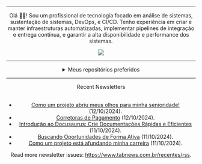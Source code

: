 <div align="center">
<hr>
<p>Olá 👋🏾! Sou um profissional de tecnologia focado em análise de sistemas, sustentação de sistemas, DevOps, e CI/CD. Tenho experiência em criar e manter infraestruturas automatizadas, implementar pipelines de integração e entrega contínua, e garantir a alta disponibilidade e performance dos sistemas.</p>
  <img src="https://media.giphy.com/media/yAGIvCiwPJn5C/giphy.gif">
<hr>
  <details>
  <summary>Meus repositórios preferidos</summary>
  <br />
  Alguns dos meus melhores repositórios:
  <br />
<br />
  <ul><li><a href=https://github.com/KubeNerd/aluratube target="_blank" rel="noopener noreferrer">KubeNerd/aluratube</a> (<b>0</b> ✨ and <b>0</b> 🍴): Aluratube - Desenvolvido durante a imersão React da Alura no final de 2022</li><li><a href=https://github.com/KubeNerd/nlw-ia target="_blank" rel="noopener noreferrer">KubeNerd/nlw-ia</a> (<b>0</b> ✨ and <b>0</b> 🍴): Projeto desenvolvido durante a NLW IA - Usando a API da OPENAI</li><li><a href=https://github.com/KubeNerd/nlw-journey-ia target="_blank" rel="noopener noreferrer">KubeNerd/nlw-journey-ia</a> (<b>0</b> ✨ and <b>0</b> 🍴): NLW IA - Agent de viagens usando python + langchain + GPT</li>
<li>More coming soon :).</li>
</ul>
  </details>
  <hr/>
    <summary>Recent Newsletters</summary>
  <br />
  <ul>
    <li><a href=https://www.tabnews.com.br/MateusLucg/como-um-projeto-abriu-meus-olhos-para-minha-senioridade target="_blank" rel="noopener noreferrer">Como um projeto abriu meus olhos para minha senioridade!</a> (12/10/2024).</li><li><a href=https://www.tabnews.com.br/ThaysonG/sistemas-de-pagamento target="_blank" rel="noopener noreferrer">Corretoras de Pagamento</a> (12/10/2024).</li><li><a href=https://www.tabnews.com.br/IamThiagoIT/introducao-ao-docusaurus-crie-documentacoes-rapidas-e-eficientes target="_blank" rel="noopener noreferrer">Introdução ao Docusaurus: Crie Documentações Rápidas e Eficientes</a> (11/10/2024).</li><li><a href=https://www.tabnews.com.br/Anderson/buscando-oportunidades-de-forma-ativa target="_blank" rel="noopener noreferrer">Buscando Oportunidades de Forma Ativa</a> (11/10/2024).</li><li><a href=https://www.tabnews.com.br/devqueen/como-um-projeto-esta-afundando-minha-carreira target="_blank" rel="noopener noreferrer">Como um projeto está afundando minha carreira</a> (11/10/2024).</li>
  </ul>
<p>Read more newsletter issues: <a href="https://www.tabnews.com.br/recentes/rss">https://www.tabnews.com.br/recentes/rss</a>.</p>
  </details>
